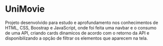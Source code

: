# UniMovie

Projeto desenvolvido para estudo e aprofundamento nos conhecimentos de HTML, CSS, Boostrap e JavaScript, onde foi feita uma navbar e o consumo de uma API, criando cards dinamicos de acordo com o retorno da API e disponibilizando a opção de filtrar os elementos que aparecem na tela.
